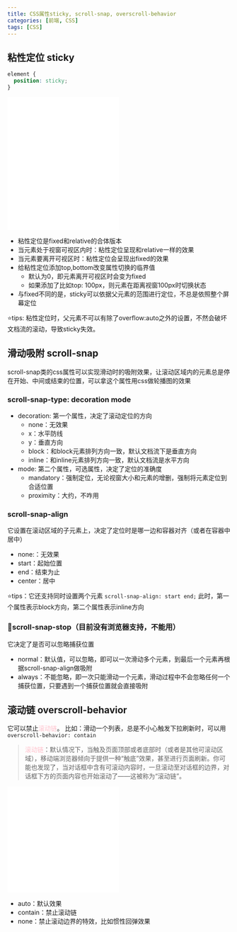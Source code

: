 ```yaml
---
title: CSS属性sticky, scroll-snap, overscroll-behavior
categories: [前端, CSS]
tags: [CSS]
---
```


## 粘性定位 sticky

```css
element {
  position: sticky;
}
```

<embed type="text/html" src="{% link /examples/sticky.html %}" width="50%" height="300" />

- 粘性定位是fixed和relative的合体版本
- 当元素处于视窗可视区内时：粘性定位呈现和relative一样的效果
- 当元素要离开可视区时：粘性定位会呈现出fixed的效果
- 给粘性定位添加top,bottom改变属性切换的临界值
	- 默认为0，即元素离开可视区时会变为fixed
	- 如果添加了比如top: 100px，则元素在距离视窗100px时切换状态
- 与fixed不同的是，sticky可以依据父元素的范围进行定位，不总是依照整个屏幕定位

⭐️tips: 粘性定位时，父元素不可以有除了overflow:auto之外的设置，不然会破坏文档流的滚动，导致sticky失效。

## 滑动吸附 scroll-snap

scroll-snap类的css属性可以实现滑动时的吸附效果，让滚动区域内的元素总是停在开始、中间或结束的位置，可以拿这个属性用css做轮播图的效果

### scroll-snap-type:  decoration mode

- decoration: 第一个属性，决定了滚动定位的方向
	- none：无效果
	- x：水平防线
	- y：垂直方向
	- block：和block元素排列方向一致，默认文档流下是垂直方向
	- inline：和inline元素排列方向一致，默认文档流是水平方向
- mode: 第二个属性，可选属性，决定了定位的准确度
	- mandatory：强制定位，无论视窗大小和元素的增删，强制将元素定位到合适位置
	- proximity：大约，不咋用



### scroll-snap-align

它设置在滚动区域的子元素上，决定了定位时是哪一边和容器对齐（或者在容器中居中）
- none:：无效果
- start：起始位置
- end：结束为止
- center：居中

⭐tips：它还支持同时设置两个元素
`scroll-snap-align: start end;`
此时，第一个属性表示block方向，第二个属性表示inline方向


### 🚫scroll-snap-stop（目前没有浏览器支持，不能用）

它决定了是否可以忽略捕获位置
- normal：默认值，可以忽略，即可以一次滑动多个元素，到最后一个元素再根据scroll-snap-align做吸附
- always：不能忽略，即一次只能滑动一个元素，滑动过程中不会忽略任何一个捕获位置，只要遇到一个捕获位置就会直接吸附


## 滚动链 overscroll-behavior

它可以禁止<span style="color: pink">滚动链</span>。
比如：滑动一个列表，总是不小心触发下拉刷新时，可以用`overscroll-behavior: contain`

><span style="color: pink">滚动链</span>：默认情况下，当触及页面顶部或者底部时（或者是其他可滚动区域），移动端浏览器倾向于提供一种“触底”效果，甚至进行页面刷新。你可能也发现了，当对话框中含有可滚动内容时，一旦滚动至对话框的边界，对话框下方的页面内容也开始滚动了——这被称为“滚动链”。

<embed type="text/html" src="{% link /examples/overscroll-behavior.html %}" width="50%" height="240" />

- auto：默认效果
- contain：禁止滚动链
- none：禁止滚动边界的特效，比如惯性回弹效果
